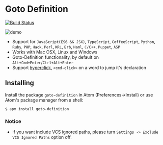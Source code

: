 # Goto Definition

[![Build Status](https://travis-ci.org/r-chris/atom-goto-definition.svg?branch=master)](https://travis-ci.org/r-chris/atom-goto-definition)

![demo](http://ww1.sinaimg.cn/large/71ef46c1ly1fdt8wgbaiqg20zi0j8hdu.gif)

* Support for `JavaScript(ES6 && JSX)`, `TypeScript`, `CoffeeScript`, `Python`, `Ruby`, `PHP`, `Hack`, `Perl`, `KRL`, `Erb`, `Haml`, `C/C++`, `Puppet`, `ASP`
* Works with Mac OSX, Linux and Windows
* Goto-Definition functionality, by default on `Alt+Cmd+Enter`/`Ctrl+Alt+Enter`
* Support [hyperclick](https://atom.io/packages/hyperclick), `<cmd-click>` on a word to jump it's declaration

## Installing
Install the package ```goto-definition``` in Atom (Preferences->Install) or use Atom's package manager from a shell:  
```
$ apm install goto-definition
```

### Notice

* If you want include VCS ignored paths, please turn `Settings -> Exclude VCS Ignored Paths` option off.
